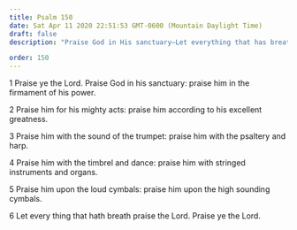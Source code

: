 ```yaml
---
title: Psalm 150
date: Sat Apr 11 2020 22:51:53 GMT-0600 (Mountain Daylight Time)
draft: false
description: "Praise God in His sanctuary—Let everything that has breath praise the Lord."

order: 150
---
```

    
1 Praise ye the Lord. Praise God in his sanctuary: praise him in the firmament of his power.

2 Praise him for his mighty acts: praise him according to his excellent greatness.

3 Praise him with the sound of the trumpet: praise him with the psaltery and harp.

4 Praise him with the timbrel and dance: praise him with stringed instruments and organs.

5 Praise him upon the loud cymbals: praise him upon the high sounding cymbals.

6 Let every thing that hath breath praise the Lord. Praise ye the Lord.
